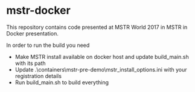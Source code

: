 # mstr-docker
This repository contains code presented at MSTR World 2017 in MSTR in Docker presentation.

In order to run the build you need

- Make MSTR install available on docker host and update build_main.sh with its path
- Update .\containers\mstr-pre-demo\mstr_install_options.ini with your registration details
- Run build_main.sh to build everything